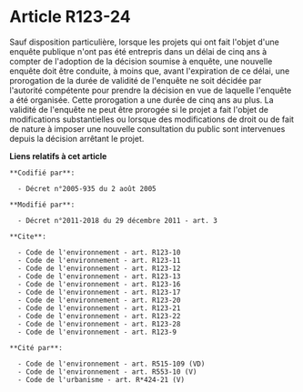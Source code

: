 # Article R123-24

Sauf disposition particulière, lorsque les projets qui ont fait l'objet d'une enquête publique n'ont pas été entrepris dans
un délai de cinq ans à compter de l'adoption de la décision soumise à enquête, une nouvelle enquête doit être conduite, à
moins que, avant l'expiration de ce délai, une prorogation de la durée de validité de l'enquête ne soit décidée par
l'autorité compétente pour prendre la décision en vue de laquelle l'enquête a été organisée. Cette prorogation a une durée de
cinq ans au plus. La validité de l'enquête ne peut être prorogée si le projet a fait l'objet de modifications substantielles
ou lorsque des modifications de droit ou de fait de nature à imposer une nouvelle consultation du public sont intervenues
depuis la décision arrêtant le projet.

**Liens relatifs à cet article**

	**Codifié par**:

	  - Décret n°2005-935 du 2 août 2005

	**Modifié par**:

	  - Décret n°2011-2018 du 29 décembre 2011 - art. 3

	**Cite**:

	  - Code de l'environnement - art. R123-10
	  - Code de l'environnement - art. R123-11
	  - Code de l'environnement - art. R123-12
	  - Code de l'environnement - art. R123-13
	  - Code de l'environnement - art. R123-16
	  - Code de l'environnement - art. R123-17
	  - Code de l'environnement - art. R123-20
	  - Code de l'environnement - art. R123-21
	  - Code de l'environnement - art. R123-22
	  - Code de l'environnement - art. R123-28
	  - Code de l'environnement - art. R123-9

	**Cité par**:

	  - Code de l'environnement - art. R515-109 (VD)
	  - Code de l'environnement - art. R553-10 (V)
	  - Code de l'urbanisme - art. R*424-21 (V)
